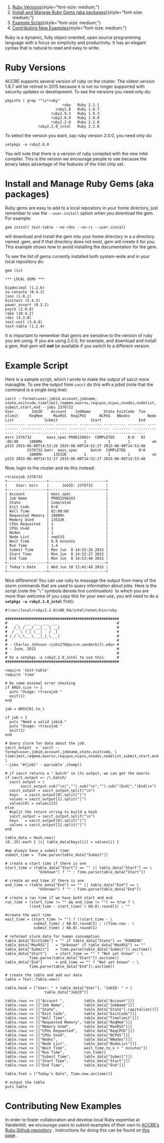 1.   [Ruby Versions](#ruby-versions){style="font-size: medium;"}
1.   [Install and Manage Ruby Gems (aka
    packages)](#install-and-manage-ruby-gems-aka-packages){style="font-size: medium;"}
1.   [Example Script](#example-script){style="font-size: medium;"}
1.   [Contributing New Examples](#contributing-new-examples){style="font-size: medium;"}

Ruby is a dynamic, fully object oriented, open source programming
language with a focus on simplicity and productivity. It has an elegant
syntax that is natural to read and easy to write.

# Ruby Versions

ACCRE supports several version of ruby on the cluster. The oldest
version 1.8.7 will be retired in 2015 because it is not no longer
supported with security updates or development. To see the versions you
need only do:

``` {.outline}
pkginfo | grep "^\s*ruby"
                          ruby   Ruby 2.1.1
                       ruby1.8   Ruby 1.8.7
                     ruby1.9.3   Ruby 1.9.3
                     ruby2.0.0   Ruby 2.0.0
                     ruby2.2.0   Ruby 2.2.0
               ruby2.2.0_intel   Ruby 2.2.0
```

To select the version you want, say ruby version 2.0.0, you need only
do:

``` {.outline}
setpkgs -a ruby2.0.0
```

You will note that there is a version of ruby compiled with the new
Intel compiler. This is the version we encourage people to use because
the binary takes advantage of the features of the Intel chip set.

# Install and Manage Ruby Gems (aka packages)

Ruby gems are easy to add to a local repository in your home directory,
just remember to use the `--user-install` option when you download the
gem. For example:

``` {.outline}
gem install text-table --no-rdoc --no-ri --user-install
```

will download and install the gem into your home directory in a a
directory named .gem, and if that directory does not exist, gem will
create it for you. This example shows how to avoid installing the
documentation for the gem.

To see the list of gems currently installed both system-wide and in your
local repository do:

``` {.outline}
gem list

*** LOCAL GEMS ***

bigdecimal (1.2.6)
io-console (0.4.3)
json (1.8.1)
minitest (5.4.3)
power_assert (0.2.2)
psych (2.0.8)
rake (10.4.2)
rdoc (4.2.0)
test-unit (3.0.8)
text-table (1.2.4)
```

It is important to remember that gems are sensitive to the version of
ruby you are using. If you are using 2.0.0, for example, and download
and install a gem, that gem will **not** be available if you switch to a
different version.

# Example Script

Here is a sample script, which I wrote to make the output of sacct more
managble. To see the output from `sacct` do this with a jobid (note that
the command is a single long line):

``` {.outline}
sacct --format=user,jobid,account,jobname,
state,exitcode,timelimit,reqmem,maxrss,reqcpus,ncpus,nnodes,nodelist,
submit,start,end --jobs 2376732
User        JobID    Account    JobName      State ExitCode  Tim     
elimit     ReqMem     MaxRSS  ReqCPUS      NCPUS   NNodes        Node
List              Submit               Start                 End 
--------- ------------ ---------- ---------- ---------- -------- ----
------ ---------- ---------- -------- ---------- -------- -----------
---- ------------------- ------------------- -------------------
msrc 2376732       mass_spec PROD15982+  COMPLETED      0:0   02
:00:00     1000Mn                   1          1        1          vm
p515 2015-06-08T14:52:26 2015-06-08T14:52:27 2015-06-08T14:53:48 
          2376732.bat+  mass_spec      batch  COMPLETED      0:0 
           1000Mn     13532K        1          1        1          vm
p515 2015-06-08T14:52:27 2015-06-08T14:52:27 2015-06-08T14:53:48
```

Now, login to the cluster and do this instead:

``` {.outline}
rtracejob 2376732
+------------------+--------------------------+
|    User: msrc    |      JobID: 2376732      |
+------------------+--------------------------+
| Account          | mass_spec                |
| Job Name         | PROD1598283              |
| State            | Completed                |
| Exit Code        | 0:0                      |
| Wall Time        | 02:00:00                 |
| Requested Memory | 1000Mn                   |
| Memory Used      | 13532K                   |
| CPUs Requested   | 1                        |
| CPUs Used        | 1                        |
| Nodes            | 1                        |
| Node List        | vmp515                   |
| Wait Time        | 0.0 minutes              |
| Run Time         | 1.4                      |
| Submit Time      | Mon Jun  8 14:52:26 2015 |
| Start Time       | Mon Jun  8 14:52:27 2015 |
| End Time         | Mon Jun  8 14:53:48 2015 |
+------------------+--------------------------+
| Today's Date     | Wed Jun 10 12:41:48 2015 |
+------------------+--------------------------+
```

Nice difference! You can use ruby to massage the output from many of the
slurm commands that are used to query information about jobs. Here is
the script (note the "`\`" symbols denote line continuation)  to which
you are more than welcome (if you copy this for your own use, you will
need to do a **`setpkgs -a ruby2.2.0_intel`** first):

``` {.outline}
#!/usr/local/ruby/2.2.0/x86_64/intel/nonet/bin/ruby

####################################################
#    _   ___ ___ ___ ___                           #
#   /_\ / __/ __| _ \ __|                          #
#  / _ \ (_| (__|   / _|                           #
# /_/ \_\___\___|_|_\___|                          #
#                                                  #
# - Charles Johnson <john276@accre.vanderbilt.edu> #
# - June, 2015                                     #
#                                                  #
# Do a setpkgs -a ruby2.2.0_intel to use this      #
####################################################

require 'text-table'
require 'time'

# Do some minimal error checking
if ARGV.size != 1
  puts "Usage: rtracejob "
  exit(1)
end

job = ARGV[0].to_i

if job < 1
  puts "Need a valid jobid."
  puts "Usage: rtracejob "
  exit(1)
end

# Query slurm for data about the job.
sacct_output  = `sacct --format=user,jobid,account,jobname,state,exitcode, \
timelimit,reqmem,maxrss,reqcpus,ncpus,nnodes,nodelist,submit,start,end \
--jobs "#{job}" --parsable`.chomp()

# if sacct returns a ".batch" in its output, we can get the maxrss
if sacct_output =~ /\.batch/
  sacct_output = \
       sacct_output.sub("\n|","").sub("\n","").sub("|End|","|End|\n")
  sacct_output = sacct_output.split("\n")
  keys   = sacct_output[0].split("|")
  values = sacct_output[1].split("|")
  values[8] = values[23]
else
  #split the return string to build a hash
  sacct_output = sacct_output.split("\n")
  keys   = sacct_output[0].split("|")
  values = sacct_output[1].split("|")
end

table_data = Hash.new()
(0..15).each { |i| table_data[keys[i]] = values[i] }

#we always have a submit time
submit_time =  Time.parse(table_data["Submit"])

# create a start time if there is one
start_time = (table_data["Start"] == "" || table_data["Start"] == \
               "Unknown") ? "" : Time.parse(table_data["Start"])

# create an end time if there is one
end_time = (table_data["End"] == "" || table_data["End"] == \
               "Unknown") ? "" : Time.parse(table_data["End"])

# create a run time if we have both start and end
run_time = (start_time != "" && end_time != "") == true ? \
           ((end_time - start_time) / 60.0).round(1) : ""

#create the wait time
wait_time = (start_time != "") ? ((start_time - \
             submit_time) / 60.0).round(1) : ((Time.now - \
             submit_time) / 60.0).round(1)

# reformat slurm data for human consumption
table_data["ExitCode"] = "" if table_data["State"] == "RUNNING"
table_data["MaxRSS"]   = "Unknown" if table_data["MaxRSS"] == ""
table_data["Submit"]   = Time.parse(table_data["Submit"]).asctime()
table_data["Start"]    = start_time == "" ? "Not yet known" : \
           Time.parse(table_data["Start"]).asctime()
table_data["End"]      = end_time == "" ? "Not yet known" : \
           Time.parse(table_data["End"]).asctime()

# create the table and add our data
table = Text::Table.new()

table.head = ["User: " + table_data["User"], "JobID: " + \
                  table_data["JobID"]]

table.rows << [["Account ",         table_data["Account"]]]
table.rows << [["Job Name",         table_data["JobName"]]]
table.rows << [["State",            table_data["State"].capitalize()]]
table.rows << [["Exit Code",        table_data["ExitCode"]]]
table.rows << [["Wall Time",        table_data["Timelimit"]]]
table.rows << [["Requested Memory", table_data["ReqMem"]]]
table.rows << [["Memory Used",      table_data["MaxRSS"]]]
table.rows << [["CPUs Requested",   table_data["ReqCPUS"]]]
table.rows << [["CPUs Used",        table_data["NCPUS"]]]
table.rows << [["Nodes",            table_data["NNodes"]]]
table.rows << [["Node List",        table_data["NodeList"]]]
table.rows << [["Wait Time",        wait_time.to_s + " minutes"]]
table.rows << [["Run Time",         run_time]]
table.rows << [["Submit Time",      table_data["Submit"]]]
table.rows << [["Start Time",       table_data["Start"]]]
table.rows << [["End Time",         table_data["End"]]]

table.foot = ["Today's Date", Time.now.asctime()]

# output the table
puts table
```

# Contributing New Examples

In order to foster collaboration and develop local Ruby expertise at
Vanderbilt, we encourage users to submit examples of their own to
[ACCRE’s Ruby Github repository](https://github.com/accre/Ruby) .
Instructions for doing this can be found on [this
page](http://www.accre.vanderbilt.edu/?page_id=2735) .
